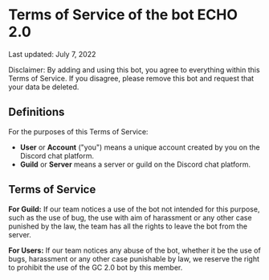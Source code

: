 # Terms of Service of the bot ECHO 2.0

Last updated: July 7, 2022

Disclaimer: By adding and using this bot, you agree to everything within this Terms of Service. If you disagree, please remove this bot and request that your data be deleted.

## Definitions

For the purposes of this Terms of Service:

- **User** or **Account** ("you") means a unique account created by you on the Discord chat platform.
- **Guild** or **Server** means a server or guild on the Discord chat platform.


## Terms of Service
**For Guild:** If our team notices a use of the bot not intended for this purpose, such as the use of bug, the use with aim of harassment or any other case punished by the law, the team has all the rights to leave the bot from the server. 

**For Users:** If our team notices any abuse of the bot, whether it be the use of bugs, harassment or any other case punishable by law, we reserve the right to prohibit the use of the GC 2.0 bot by this member.
